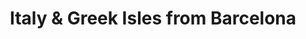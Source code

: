 ---
category: mediterranean
title: Italy & Greek Isles from Barcelona
class: italy-and-greek-isles-from-barcelona
cruiseline: Carnival – Carnival Vista
special-info: Exclusive discounts, Flights & Transfers included
price: 879
nights: 10
cruise-url: http://www.planetcruise.co.uk/carnival-cruises/carnival-vista/09-July-2016/93653?referrersiteid=970
---